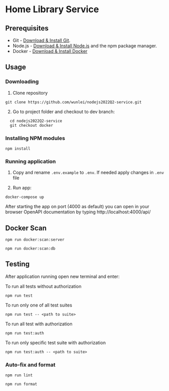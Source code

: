 # Home Library Service

## Prerequisites

- Git - [Download & Install Git](https://git-scm.com/downloads).
- Node.js - [Download & Install Node.js](https://nodejs.org/en/download/) and the npm package manager.
- Docker - [Download & Install Docker](https://www.docker.com/get-started/)

## Usage

### Downloading

1. Clone repository

```
git clone https://github.com/wunlei/nodejs2022Q2-service.git
```

2. Go to project folder and checkout to dev branch:

```
  cd nodejs2022Q2-service
  git checkout docker
```

### Installing NPM modules

```
npm install
```

### Running application

1. Copy and rename `.env.example` to `.env`. If needed apply changes in `.env` file

2. Run app:

```
docker-compose up
```

After starting the app on port (4000 as default) you can open
in your browser OpenAPI documentation by typing http://localhost:4000/api/

## Docker Scan

```
npm run docker:scan:server
```

```
npm run docker:scan:db
```

## Testing

After application running open new terminal and enter:

To run all tests without authorization

```
npm run test
```

To run only one of all test suites

```
npm run test -- <path to suite>
```

To run all test with authorization

```
npm run test:auth
```

To run only specific test suite with authorization

```
npm run test:auth -- <path to suite>
```

### Auto-fix and format

```
npm run lint
```

```
npm run format
```
